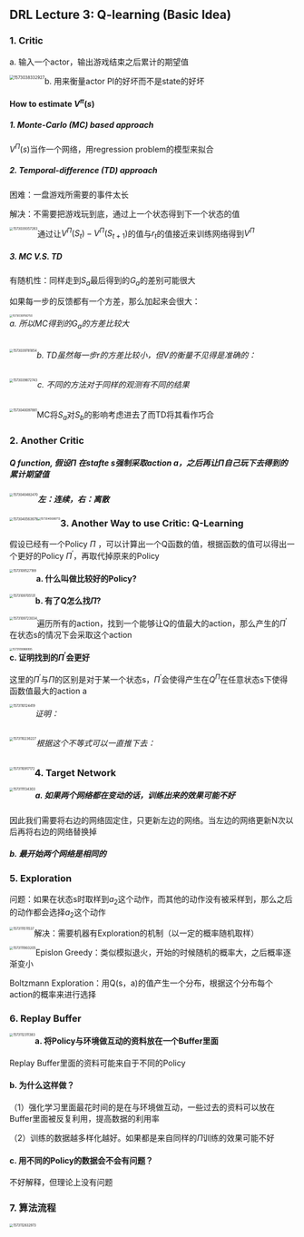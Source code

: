 ## DRL Lecture 3: Q-learning (Basic Idea)

### 1. Critic

a. 输入一个actor，输出游戏结束之后累计的期望值

<img src="C:\Users\HolldEaN\AppData\Roaming\Typora\typora-user-images\1573038332927.png" alt="1573038332927" style="zoom:50%;float:left" />

b. 用来衡量actor PI的好坏而不是state的好坏

#### How to estimate $V^\pi(s)$

##### 1. Monte-Carlo (MC) based approach

$V^\Pi(s)$当作一个网络，用regression problem的模型来拟合

##### 2. Temporal-difference (TD) approach

困难：一盘游戏所需要的事件太长

解决：不需要把游戏玩到底，通过上一个状态得到下一个状态的值

<img src="C:\Users\HolldEaN\AppData\Roaming\Typora\typora-user-images\1573039357283.png" alt="1573039357283" style="zoom: 40%;float:left;" />

通过让$V^\Pi(S_t)-V^\Pi(S_{t+1})$的值与$r_t$的值接近来训练网络得到$V^\Pi$

##### 3. MC V.S. TD

有随机性：同样走到$S_a$最后得到的$G_a$的差别可能很大

如果每一步的反馈都有一个方差，那么加起来会很大：

<img src="C:\Users\HolldEaN\AppData\Roaming\Typora\typora-user-images\1573039706750.png" alt="1573039706750" style="zoom:33%;float:left;" />

###### a. 所以MC得到的$G_a$的方差比较大

<img src="C:\Users\HolldEaN\AppData\Roaming\Typora\typora-user-images\1573039781854.png" alt="1573039781854" style="zoom:40%;float:left;" />

###### b. TD虽然每一步r的方差比较小，但$V$的衡量不见得是准确的：

<img src="C:\Users\HolldEaN\AppData\Roaming\Typora\typora-user-images\1573039872743.png" alt="1573039872743" style="zoom:40%;float:left;" />

###### c. 不同的方法对于同样的观测有不同的结果

<img src="C:\Users\HolldEaN\AppData\Roaming\Typora\typora-user-images\1573040097881.png" alt="1573040097881" style="zoom:40%;float:left;" />

MC将$S_a$对$S_b$的影响考虑进去了而TD将其看作巧合 

### 2. Another Critic

##### Q function, 假设$\Pi$ 在stafte s强制采取action a，之后再让$\Pi$自己玩下去得到的累计期望值

<img src="C:\Users\HolldEaN\AppData\Roaming\Typora\typora-user-images\1573040482470.png" alt="1573040482470" style="zoom:40%;float:left;" />

##### 左：连续，右：离散

<img src="C:\Users\HolldEaN\AppData\Roaming\Typora\typora-user-images\1573040563679.png" alt="1573040563679" style="zoom:40%;float:left;" />

<img src="C:\Users\HolldEaN\AppData\Roaming\Typora\typora-user-images\1573040688713.png" alt="1573040688713" style="zoom: 33%;float:left;" />

### 3. Another Way to use Critic: Q-Learning

假设已经有一个Policy $\Pi$ ，可以计算出一个Q函数的值，根据函数的值可以得出一个更好的Policy $\Pi^{'}$，再取代掉原来的Policy

<img src="C:\Users\HolldEaN\AppData\Roaming\Typora\typora-user-images\1573109527199.png" alt="1573109527199" style="zoom:40%;float:left;" />

#### a. 什么叫做比较好的Policy?

<img src="C:\Users\HolldEaN\AppData\Roaming\Typora\typora-user-images\1573109705131.png" alt="1573109705131" style="zoom:40%; float:left;" />

#### b. 有了Q怎么找$\Pi$?

<img src="C:\Users\HolldEaN\AppData\Roaming\Typora\typora-user-images\1573109723034.png" alt="1573109723034" style="zoom:40%;float:left;" />

遍历所有的action，找到一个能够让Q的值最大的action，那么产生的$\Pi^{'}$ 在状态s的情况下会采取这个action

<img src="C:\Users\HolldEaN\AppData\Roaming\Typora\typora-user-images\1573109988995.png" alt="1573109988995" style="zoom:33%;float:left" />

#### c. 证明找到的$\Pi^{'}$会更好

这里的$\Pi^{'}$与$\Pi$的区别是对于某一个状态s，$\Pi^{'}$会使得产生在$Q^{\Pi}$在任意状态s下使得函数值最大的action a

<img src="C:\Users\HolldEaN\AppData\Roaming\Typora\typora-user-images\1573110124419.png" alt="1573110124419" style="zoom:40%;float:left;" />

###### 证明：

<img src="C:\Users\HolldEaN\AppData\Roaming\Typora\typora-user-images\1573110236227.png" alt="1573110236227" style="zoom:40%;float:left;" />

###### 根据这个不等式可以一直推下去：

<img src="C:\Users\HolldEaN\AppData\Roaming\Typora\typora-user-images\1573110917172.png" alt="1573110917172" style="zoom:40%;float:left;" />

### 4. Target Network

<img src="C:\Users\HolldEaN\AppData\Roaming\Typora\typora-user-images\1573111134303.png" alt="1573111134303" style="zoom:40%;float:left;" />

##### a. 如果两个网络都在变动的话，训练出来的效果可能不好

因此我们需要将右边的网络固定住，只更新左边的网络。当左边的网络更新N次以后再将右边的网络替换掉

##### b. 最开始两个网络是相同的

### 5. Exploration

问题：如果在状态s时取样到$a_2$这个动作，而其他的动作没有被采样到，那么之后的动作都会选择$a_2$这个动作

<img src="C:\Users\HolldEaN\AppData\Roaming\Typora\typora-user-images\1573111511537.png" alt="1573111511537" style="zoom:40%;float:left;" />

解决：需要机器有Exploration的机制（以一定的概率随机取样）

<img src="C:\Users\HolldEaN\AppData\Roaming\Typora\typora-user-images\1573111903205.png" alt="1573111903205" style="zoom:40%;float:left" />

Epislon Greedy：类似模拟退火，开始的时候随机的概率大，之后概率逐渐变小

Boltzmann Exploration：用Q(s，a)的值产生一个分布，根据这个分布每个action的概率来进行选择

### 6. Replay Buffer

<img src="C:\Users\HolldEaN\AppData\Roaming\Typora\typora-user-images\1573112311383.png" alt="1573112311383" style="zoom:40%; float:left;" />

#### a. 将Policy与环境做互动的资料放在一个Buffer里面

Replay Buffer里面的资料可能来自于不同的Policy

#### b. 为什么这样做？

（1）强化学习里面最花时间的是在与环境做互动，一些过去的资料可以放在Buffer里面被反复利用，提高数据的利用率

（2）训练的数据越多样化越好。如果都是来自同样的$\Pi$训练的效果可能不好

#### c. 用不同的Policy的数据会不会有问题？

不好解释，但理论上没有问题

### 7. 算法流程

<img src="C:\Users\HolldEaN\AppData\Roaming\Typora\typora-user-images\1573112832973.png" alt="1573112832973" style="zoom:40%;float:left;" />

